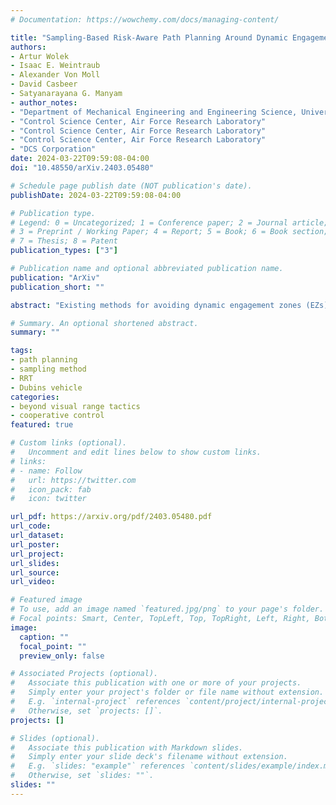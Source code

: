 ```yaml
---
# Documentation: https://wowchemy.com/docs/managing-content/

title: "Sampling-Based Risk-Aware Path Planning Around Dynamic Engagement Zones"
authors:
- Artur Wolek
- Isaac E. Weintraub
- Alexander Von Moll
- David Casbeer
- Satyanarayana G. Manyam
- author_notes:
- "Department of Mechanical Engineering and Engineering Science, University of North Carolina, Charlotte"
- "Control Science Center, Air Force Research Laboratory"
- "Control Science Center, Air Force Research Laboratory"
- "Control Science Center, Air Force Research Laboratory"
- "DCS Corporation"
date: 2024-03-22T09:59:08-04:00
doi: "10.48550/arXiv.2403.05480"

# Schedule page publish date (NOT publication's date).
publishDate: 2024-03-22T09:59:08-04:00

# Publication type.
# Legend: 0 = Uncategorized; 1 = Conference paper; 2 = Journal article;
# 3 = Preprint / Working Paper; 4 = Report; 5 = Book; 6 = Book section;
# 7 = Thesis; 8 = Patent
publication_types: ["3"]

# Publication name and optional abbreviated publication name.
publication: "ArXiv"
publication_short: ""

abstract: "Existing methods for avoiding dynamic engagement zones (EZs) and minimizing risk leverage the calculus of variations to obtain optimal paths. While such methods are deterministic, they scale poorly as the number of engagement zones increases. Furthermore, optimal-control based strategies are sensitive to initial guesses and often converge to local, rather than global, minima. This paper presents a novel sampling-based approach to obtain a feasible flight plan for a Dubins vehicle to reach a desired location in a bounded operating region in the presence of a large number of engagement zones. The dynamic EZs are coupled to the vehicle dynamics through its heading angle. Thus, the dynamic two-dimensional obstacles in the (x,y) plane can be transformed into three-dimensional static obstacles in a lifted (x,y,ψ) space. This insight is leveraged in the formulation of a Rapidly-exploring Random Tree (RRT*) algorithm. The algorithm is evaluated with a Monte Carlo experiment that randomizes EZ locations to characterize the success rate and average path length as a function of the number of EZs and as the computation time made available to the planner is increased."

# Summary. An optional shortened abstract.
summary: ""

tags: 
- path planning
- sampling method
- RRT
- Dubins vehicle
categories:
- beyond visual range tactics
- cooperative control
featured: true

# Custom links (optional).
#   Uncomment and edit lines below to show custom links.
# links:
# - name: Follow
#   url: https://twitter.com
#   icon_pack: fab
#   icon: twitter

url_pdf: https://arxiv.org/pdf/2403.05480.pdf
url_code:
url_dataset:
url_poster:
url_project:
url_slides:
url_source:
url_video:

# Featured image
# To use, add an image named `featured.jpg/png` to your page's folder. 
# Focal points: Smart, Center, TopLeft, Top, TopRight, Left, Right, BottomLeft, Bottom, BottomRight.
image:
  caption: ""
  focal_point: ""
  preview_only: false

# Associated Projects (optional).
#   Associate this publication with one or more of your projects.
#   Simply enter your project's folder or file name without extension.
#   E.g. `internal-project` references `content/project/internal-project/index.md`.
#   Otherwise, set `projects: []`.
projects: []

# Slides (optional).
#   Associate this publication with Markdown slides.
#   Simply enter your slide deck's filename without extension.
#   E.g. `slides: "example"` references `content/slides/example/index.md`.
#   Otherwise, set `slides: ""`.
slides: ""
---
```

